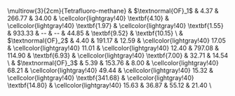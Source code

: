  \multirow{3}{2cm}{Tetrafluoro-methane} & $\textnormal{OF}_1$ & 4.37 & 266.77 & 34.00 &  \cellcolor{lightgray!40} \textbf{4.10} &  \cellcolor{lightgray!40} \textbf{1.97} &  \cellcolor{lightgray!40} \textbf{1.55} &  933.33 &  --  &  --  &  44.85 &  \textbf{9.52} &  \textbf{10.15} \\ 
   & $\textnormal{OF}_2$ & 4.40 & 191.17 & 12.59 &  \cellcolor{lightgray!40} 17.05 &  \cellcolor{lightgray!40} 11.01 &  \cellcolor{lightgray!40} 12.40 &  797.08 &  114.90 &  \textbf{6.93} &  \cellcolor{lightgray!40} \textbf{7.00} &  32.71 &  14.54 \\ 
   & $\textnormal{OF}_3$ & 5.39 & 153.76 & 8.00 &  \cellcolor{lightgray!40} 68.21 &  \cellcolor{lightgray!40} 49.44 &  \cellcolor{lightgray!40} 15.32 &  \cellcolor{lightgray!40} \textbf{341.68} &  \cellcolor{lightgray!40} \textbf{14.80} &  \cellcolor{lightgray!40} 15.63 &  36.87 &  55.12 &  21.40 \\ 
  